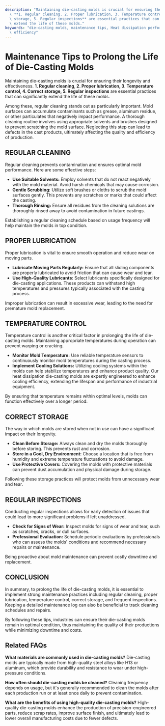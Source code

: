 ```yaml
---
description: "Maintaining die-casting molds is crucial for ensuring their longevity and effectiveness.\
  \ **1. Regular cleaning, 2. Proper lubrication, 3. Temperature control, 4. Correct\
  \ storage, 5. Regular inspections** are essential practices that can significantly\
  \ extend the life of these molds."
keywords: "die-casting molds, maintenance tips, Heat dissipation performance, Heat dissipation\
  \ efficiency"
---
```

# Maintenance Tips to Prolong the Life of Die-Casting Molds

Maintaining die-casting molds is crucial for ensuring their longevity and effectiveness. **1. Regular cleaning, 2. Proper lubrication, 3. Temperature control, 4. Correct storage, 5. Regular inspections** are essential practices that can significantly extend the life of these molds.

Among these, regular cleaning stands out as particularly important. Mold surfaces can accumulate contaminants such as grease, aluminum residue, or other particulates that negatively impact performance. A thorough cleaning routine involves using appropriate solvents and brushes designed to prevent scratching the mold surface. Neglecting this step can lead to defects in the cast products, ultimately affecting the quality and efficiency of production. 

## REGULAR CLEANING

Regular cleaning prevents contamination and ensures optimal mold performance. Here are some effective steps:

- **Use Suitable Solvents:** Employ solvents that do not react negatively with the mold material. Avoid harsh chemicals that may cause corrosion.
- **Gentle Scrubbing:** Utilize soft brushes or cloths to scrub the mold surfaces gently. This prevents any scratches or marks that could affect the casting.
- **Thorough Rinsing:** Ensure all residues from the cleaning solutions are thoroughly rinsed away to avoid contamination in future castings.

Establishing a regular cleaning schedule based on usage frequency will help maintain the molds in top condition.

## PROPER LUBRICATION

Proper lubrication is vital to ensure smooth operation and reduce wear on moving parts. 

- **Lubricate Moving Parts Regularly:** Ensure that all sliding components are properly lubricated to avoid friction that can cause wear and tear.
- **Use High-Quality Lubricants:** Select lubricants specifically designed for die-casting applications. These products can withstand high temperatures and pressures typically associated with the casting process.
 
Improper lubrication can result in excessive wear, leading to the need for premature mold replacement.

## TEMPERATURE CONTROL

Temperature control is another critical factor in prolonging the life of die-casting molds. Maintaining appropriate temperatures during operation can prevent warping or cracking.

- **Monitor Mold Temperature:** Use reliable temperature sensors to continuously monitor mold temperatures during the casting process.
- **Implement Cooling Solutions:** Utilizing cooling systems within the molds can help stabilize temperatures and enhance product quality. Our heat dissipation die-casting molds are expertly engineered to enhance cooling efficiency, extending the lifespan and performance of industrial equipment.

By ensuring that temperature remains within optimal levels, molds can function effectively over a longer period.

## CORRECT STORAGE

The way in which molds are stored when not in use can have a significant impact on their longevity.

- **Clean Before Storage:** Always clean and dry the molds thoroughly before storing. This prevents rust and corrosion.
- **Store in a Cool, Dry Environment:** Choose a location that is free from humidity and extreme temperature fluctuations to avoid damage.
- **Use Protective Covers:** Covering the molds with protective materials can prevent dust accumulation and physical damage during storage.

Following these storage practices will protect molds from unnecessary wear and tear.

## REGULAR INSPECTIONS

Conducting regular inspections allows for early detection of issues that could lead to more significant problems if left unaddressed.

- **Check for Signs of Wear:** Inspect molds for signs of wear and tear, such as scratches, cracks, or dull surfaces.
- **Professional Evaluation:** Schedule periodic evaluations by professionals who can assess the molds' conditions and recommend necessary repairs or maintenance.

Being proactive about mold maintenance can prevent costly downtime and replacement.

## CONCLUSION

In summary, to prolong the life of die-casting molds, it is essential to implement strong maintenance practices including regular cleaning, proper lubrication, temperature control, correct storage, and frequent inspections. Keeping a detailed maintenance log can also be beneficial to track cleaning schedules and repairs.

By following these tips, industries can ensure their die-casting molds remain in optimal condition, thus maintaining the quality of their productions while minimizing downtime and costs.

## Related FAQs

**What materials are commonly used in die-casting molds?**
Die-casting molds are typically made from high-quality steel alloys like H13 or aluminum, which provide durability and resistance to wear under high-pressure conditions.

**How often should die-casting molds be cleaned?**
Cleaning frequency depends on usage, but it's generally recommended to clean the molds after each production run or at least once daily to prevent contamination.

**What are the benefits of using high-quality die-casting molds?**
High-quality die-casting molds enhance the production of precision-engineered parts, reduce scrap rates, improve surface finish, and ultimately lead to lower overall manufacturing costs due to fewer defects.

